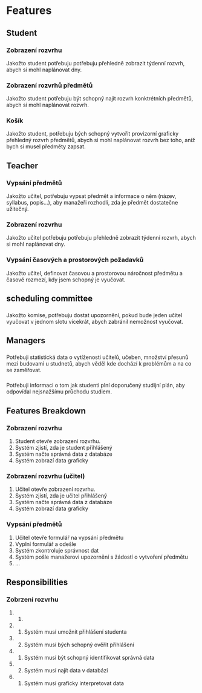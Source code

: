 # Features

## Student
### Zobrazení rozvrhu
Jakožto student potřebuju potřebuju přehledně zobrazit týdenní rozvrh, abych si mohl naplánovat dny.

### Zobrazení rozvrhů předmětů
Jakožto student potřebuju být schopný najít rozvrh konktrétních předmětů, abych si mohl naplánovat rozvrh.

### Košík
Jakožto student, potřebuju bých schopný vytvořit provizorní graficky přehledný rozvrh předmětů, abych si mohl naplánovat rozvrh bez toho, aniž bych si musel předměty zapsat.

## Teacher
### Vypsání předmětů
Jakožto učitel, potřebuju vypsat předmět a informace o něm (název, syllabus, popis...), aby manažeři rozhodli, zda je předmět dostatečne užitečný.

### Zobrazení rozvrhu
Jakožto učitel potřebuju potřebuju přehledně zobrazit týdenní rozvrh, abych si mohl naplánovat dny.


### Vypsání časových a prostorových požadavků
Jakožto učitel, definovat časovou a prostorovou náročnost předmětu a časové rozmezí, kdy jsem schopný je vyučovat.

## scheduling committee
### 


### 
Jakožto komise, potřebuju dostat upozornění, pokud bude jeden učitel vyučovat v jednom slotu vícekrát, abych zabránil nemožnost vyučovat.

## Managers
###
Potřebuji statistická data o vytíženosti učitelů, učeben, množství přesunů mezi budovami u studnetů, abych věděl kde dochází k problémům a na co se zaměřovat.
###
Potřebuji informaci o tom jak studenti plní doporučený studijní plán, aby odpovídal nejsnažšímu průchodu studiem.

## Features Breakdown
### Zobrazení rozvrhu
1. Student otevře zobrazení rozvrhu.
2. Systém zjistí, zda je student přihlášený
3. Systém načte správná data z databáze
4. Systém zobrazí data graficky

### Zobrazení rozvrhu (učitel)
1. Učitel otevře zobrazení rozvrhu.
2. Systém zjistí, zda je učitel přihlášený
3. Systém načte správná data z databáze
4. Systém zobrazí data graficky

### Vypsání předmětů
1. Učitel otevře formulář na vypsání předmětu
2. Vyplní formulář a odešle
3. Systém zkontroluje správnost dat
4. Systém pošle manažerovi upozornění s žádostí o vytvoření předmětu
5. ...


## Responsibilities
### Zobrzení rozvrhu 
1. 1. 
2. 1. Systém musí umožnit přihlášení studenta
2. 2. Systém musí bých schopný ověřit přihlášení
3. 1. Systém musí být schopný identifikovat správná data
3. 2. Systém musí najít data v databázi
4. 1. Systém musí graficky interpretovat data

